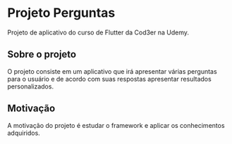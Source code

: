 # Projeto Perguntas

Projeto de aplicativo do curso de Flutter da Cod3er na Udemy.

## Sobre o projeto

O projeto consiste em um aplicativo que irá apresentar várias
perguntas para o usuário e de acordo com suas respostas apresentar
resultados personalizados.

## Motivação

A motivação do projeto é estudar o framework e aplicar os conhecimentos adquiridos.
